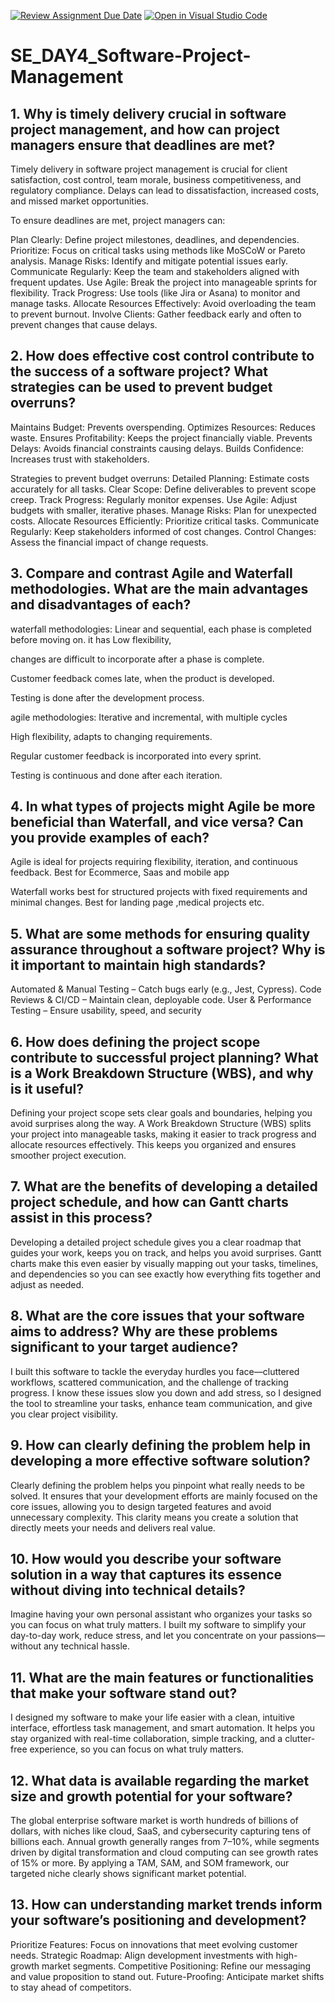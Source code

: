 [![Review Assignment Due Date](https://classroom.github.com/assets/deadline-readme-button-22041afd0340ce965d47ae6ef1cefeee28c7c493a6346c4f15d667ab976d596c.svg)](https://classroom.github.com/a/9pw6JKcu)
[![Open in Visual Studio Code](https://classroom.github.com/assets/open-in-vscode-2e0aaae1b6195c2367325f4f02e2d04e9abb55f0b24a779b69b11b9e10269abc.svg)](https://classroom.github.com/online_ide?assignment_repo_id=18477821&assignment_repo_type=AssignmentRepo)
# SE_DAY4_Software-Project-Management
## 1. Why is timely delivery crucial in software project management, and how can project managers ensure that deadlines are met?

Timely delivery in software project management is crucial for client satisfaction, cost control, team morale, business competitiveness, and regulatory compliance. Delays can lead to dissatisfaction, increased costs, and missed market opportunities.

To ensure deadlines are met, project managers can:

Plan Clearly: Define project milestones, deadlines, and dependencies.
Prioritize: Focus on critical tasks using methods like MoSCoW or Pareto analysis.
Manage Risks: Identify and mitigate potential issues early.
Communicate Regularly: Keep the team and stakeholders aligned with frequent updates.
Use Agile: Break the project into manageable sprints for flexibility.
Track Progress: Use tools (like Jira or Asana) to monitor and manage tasks.
Allocate Resources Effectively: Avoid overloading the team to prevent burnout.
Involve Clients: Gather feedback early and often to prevent changes that cause delays.


## 2. How does effective cost control contribute to the success of a software project? What strategies can be used to prevent budget overruns?

Maintains Budget: Prevents overspending.
Optimizes Resources: Reduces waste.
Ensures Profitability: Keeps the project financially viable.
Prevents Delays: Avoids financial constraints causing delays.
Builds Confidence: Increases trust with stakeholders.

Strategies to prevent budget overruns:
Detailed Planning: Estimate costs accurately for all tasks.
Clear Scope: Define deliverables to prevent scope creep.
Track Progress: Regularly monitor expenses.
Use Agile: Adjust budgets with smaller, iterative phases.
Manage Risks: Plan for unexpected costs.
Allocate Resources Efficiently: Prioritize critical tasks.
Communicate Regularly: Keep stakeholders informed of cost changes.
Control Changes: Assess the financial impact of change requests.


## 3. Compare and contrast Agile and Waterfall methodologies. What are the main advantages and disadvantages of each?

waterfall methodologies: Linear and sequential, each phase is completed before moving on. it has Low flexibility,

changes are difficult to incorporate after a phase is complete.

Customer feedback comes late, when the product is developed.

Testing is done after the development process.

agile methodologies: Iterative and incremental, with multiple cycles

High flexibility, adapts to changing requirements.

Regular customer feedback is incorporated into every sprint.

Testing is continuous and done after each iteration.

## 4. In what types of projects might Agile be more beneficial than Waterfall, and vice versa? Can you provide examples of each?
Agile is ideal for projects requiring flexibility, iteration, and continuous feedback. Best for Ecommerce, Saas and mobile app

Waterfall works best for structured projects with fixed requirements and minimal changes. Best for landing page ,medical projects etc.
## 5. What are some methods for ensuring quality assurance throughout a software project? Why is it important to maintain high standards?

Automated & Manual Testing – Catch bugs early (e.g., Jest, Cypress).
Code Reviews & CI/CD – Maintain clean, deployable code.
User & Performance Testing – Ensure usability, speed, and security

## 6. How does defining the project scope contribute to successful project planning? What is a Work Breakdown Structure (WBS), and why is it useful?

Defining your project scope sets clear goals and boundaries, helping you avoid surprises along the way. A Work Breakdown Structure (WBS) splits your project into manageable tasks, making it easier to track progress and allocate resources effectively. This keeps you organized and ensures smoother project execution.

## 7. What are the benefits of developing a detailed project schedule, and how can Gantt charts assist in this process?

Developing a detailed project schedule gives you a clear roadmap that guides your work, keeps you on track, and helps you avoid surprises. Gantt charts make this even easier by visually mapping out your tasks, timelines, and dependencies so you can see exactly how everything fits together and adjust as needed.

## 8. What are the core issues that your software aims to address? Why are these problems significant to your target audience?

I built this software to tackle the everyday hurdles you face—cluttered workflows, scattered communication, and the challenge of tracking progress. I know these issues slow you down and add stress, so I designed the tool to streamline your tasks, enhance team communication, and give you clear project visibility.

## 9. How can clearly defining the problem help in developing a more effective software solution?

Clearly defining the problem helps you pinpoint what really needs to be solved. It ensures that your development efforts are mainly focused on the core issues, allowing you to design targeted features and avoid unnecessary complexity. This clarity means you create a solution that directly meets your needs and delivers real value.

## 10. How would you describe your software solution in a way that captures its essence without diving into technical details?

Imagine having your own personal assistant who organizes your tasks so you can focus on what truly matters. I built my software to simplify your day-to-day work, reduce stress, and let you concentrate on your passions—without any technical hassle.

## 11. What are the main features or functionalities that make your software stand out?

I designed my software to make your life easier with a clean, intuitive interface, effortless task management, and smart automation. It helps you stay organized with real-time collaboration, simple tracking, and a clutter-free experience, so you can focus on what truly matters.

## 12. What data is available regarding the market size and growth potential for your software?

The global enterprise software market is worth hundreds of billions of dollars, with niches like cloud, SaaS, and cybersecurity capturing tens of billions each. Annual growth generally ranges from 7–10%, while segments driven by digital transformation and cloud computing can see growth rates of 15% or more. By applying a TAM, SAM, and SOM framework, our targeted niche clearly shows significant market potential.

## 13. How can understanding market trends inform your software’s positioning and development?

Prioritize Features: Focus on innovations that meet evolving customer needs.
Strategic Roadmap: Align development investments with high-growth market segments.
Competitive Positioning: Refine our messaging and value proposition to stand out.
Future-Proofing: Anticipate market shifts to stay ahead of competitors.
